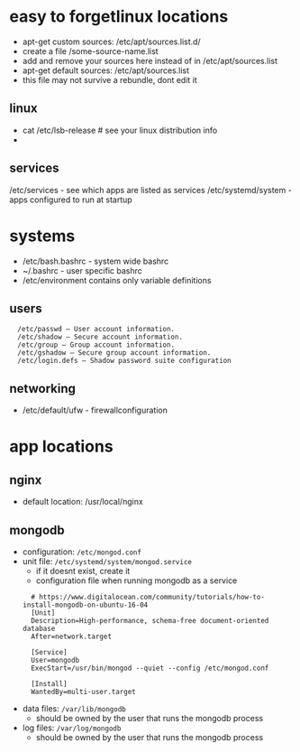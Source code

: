# easy to forgetlinux locations
 - apt-get custom sources: /etc/apt/sources.list.d/
  - create a file /some-source-name.list
  - add and remove your sources here instead of in /etc/apt/sources.list
 - apt-get default sources: /etc/apt/sources.list
  - this file may not survive a rebundle, dont edit it

## linux
  - cat /etc/lsb-release # see your linux distribution info
  - 
## services
  /etc/services - see which apps are listed as services
  /etc/systemd/system - apps configured to run at startup

# systems
  - /etc/bash.bashrc - system wide bashrc
  - ~/.bashrc - user specific bashrc
  - /etc/environment contains only variable definitions

## users
  ```
    /etc/passwd – User account information.
    /etc/shadow – Secure account information.
    /etc/group – Group account information.
    /etc/gshadow – Secure group account information.
    /etc/login.defs – Shadow password suite configuration
  ```
## networking
  - /etc/default/ufw - firewallconfiguration

# app locations
## nginx
  - default location: /usr/local/nginx
## mongodb
  - configuration: `/etc/mongod.conf`
  - unit file: `/etc/systemd/system/mongod.service`
    + if it doesnt exist, create it
    + configuration file when running mongodb as a service
    ```
      # https://www.digitalocean.com/community/tutorials/how-to-install-mongodb-on-ubuntu-16-04
      [Unit]
      Description=High-performance, schema-free document-oriented database
      After=network.target

      [Service]
      User=mongodb
      ExecStart=/usr/bin/mongod --quiet --config /etc/mongod.conf

      [Install]
      WantedBy=multi-user.target
    ```
  - data files: `/var/lib/mongodb`
    + should be owned by the user that runs the mongodb process
  - log files: `/var/log/mongodb`
    + should be owned by the user that runs the mongodb process

